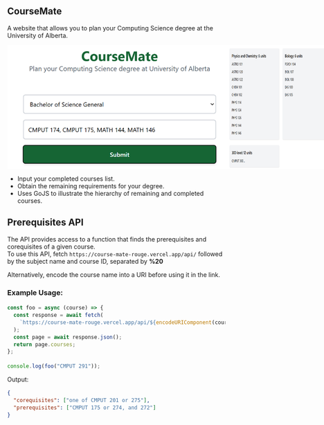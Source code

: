 ## CourseMate

A website that allows you to plan your Computing Science degree at the University of Alberta.

<div align="left" style="display: flex; flex-flow: row nowrap; width="100%">
  <img src="https://github.com/349gill/course-mate/blob/main/lib/menu.png?raw=true">
  <img src="https://github.com/349gill/course-mate/blob/main/lib/result.png?raw=true">
</div>

- Input your completed courses list.
- Obtain the remaining requirements for your degree.
- Uses GoJS to illustrate the hierarchy of remaining and completed courses.

## Prerequisites API

The API provides access to a function that finds the prerequisites and corequisites of a given course.  
To use this API, fetch `https://course-mate-rouge.vercel.app/api/` followed by the subject name and course ID, separated by **%20**

Alternatively, encode the course name into a URI before using it in the link.

### Example Usage:

```js
const foo = async (course) => {
  const response = await fetch(
    `https://course-mate-rouge.vercel.app/api/${encodeURIComponent(course)}`
  );
  const page = await response.json();
  return page.courses;
};

console.log(foo("CMPUT 291"));
```

Output:

```json
{
  "corequisites": ["one of CMPUT 201 or 275"],
  "prerequisites": ["CMPUT 175 or 274, and 272"]
}
```
